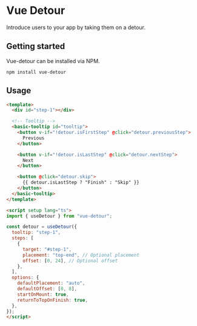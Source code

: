 # Vue Detour

Introduce users to your app by taking them on a detour.

## Getting started

Vue-detour can be installed via NPM.

```
npm install vue-detour
```

## Usage

```html
<template>
  <div id="step-1"></div>

  <!-- Tooltip -->
  <basic-tooltip id="tooltip">
    <button v-if="!detour.isFirstStep" @click="detour.previousStep">
      Previous
    </button>

    <button v-if="!detour.isLastStep" @click="detour.nextStep">
      Next
    </button>

    <button @click="detour.skip">
      {{ detour.isLastStep ? "Finish" : "Skip" }}
    </button>
  </basic-tooltip>
</template>

<script setup lang="ts">
import { useDetour } from "vue-detour";

const detour = useDetour({
  tooltip: "step-1",
  steps: [
    {
      target: "#step-1",
      placement: "top-end", // Optional placement
      offset: [0, 24], // Optional offset
    },
  ],
  options: {
    defaultPlacement: "auto",
    defaultOffset: [0, 8],
    startOnMount: true,
    returnToTopOnFinish: true,
  },
});
</script>
```
